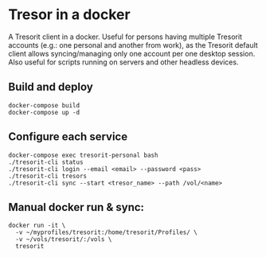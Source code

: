 # Tresor in a docker

A Tresorit client in a docker. Useful for persons having multiple Tresorit accounts (e.g.: one personal and another from work), as the Tresorit default client allows syncing/managing only one account per one desktop session. Also useful for scripts running on servers and other headless devices.

## Build and deploy

```
docker-compose build
docker-compose up -d
```

## Configure each service

```
docker-compose exec tresorit-personal bash
./tresorit-cli status
./tresorit-cli login --email <email> --password <pass>
./tresorit-cli tresors
./tresorit-cli sync --start <tresor_name> --path /vol/<name>
```

## Manual docker run & sync:

```
docker run -it \
  -v ~/myprofiles/tresorit:/home/tresorit/Profiles/ \
  -v ~/vols/tresorit/:/vols \
  tresorit
```
